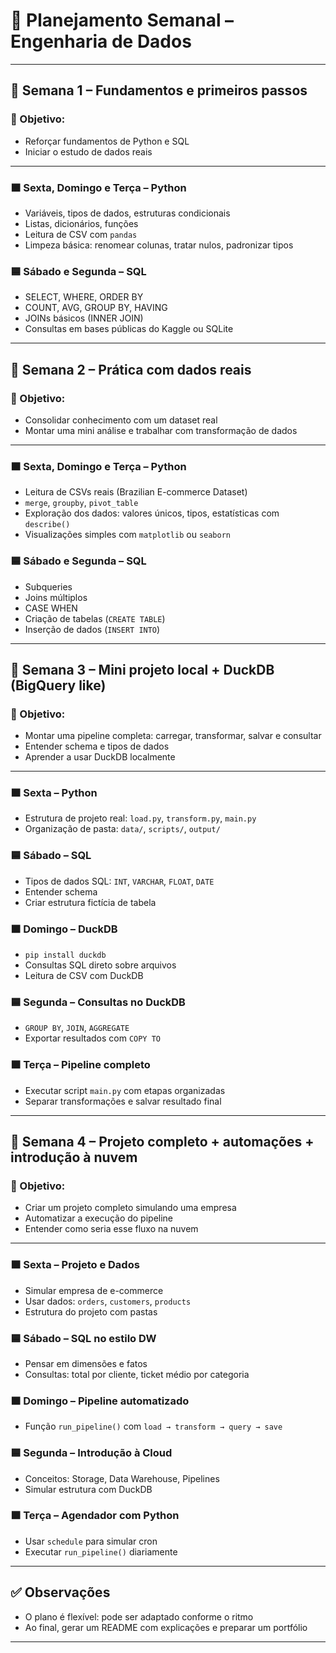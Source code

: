 
# 📘 Planejamento Semanal – Engenharia de Dados

---

## 📅 Semana 1 – Fundamentos e primeiros passos

### 🎯 Objetivo:
- Reforçar fundamentos de Python e SQL
- Iniciar o estudo de dados reais

---

### 🟧 Sexta, Domingo e Terça – Python
- Variáveis, tipos de dados, estruturas condicionais
- Listas, dicionários, funções
- Leitura de CSV com `pandas`
- Limpeza básica: renomear colunas, tratar nulos, padronizar tipos

### 🟦 Sábado e Segunda – SQL
- SELECT, WHERE, ORDER BY
- COUNT, AVG, GROUP BY, HAVING
- JOINs básicos (INNER JOIN)
- Consultas em bases públicas do Kaggle ou SQLite

---

## 📅 Semana 2 – Prática com dados reais

### 🎯 Objetivo:
- Consolidar conhecimento com um dataset real
- Montar uma mini análise e trabalhar com transformação de dados

---

### 🟧 Sexta, Domingo e Terça – Python
- Leitura de CSVs reais (Brazilian E-commerce Dataset)
- `merge`, `groupby`, `pivot_table`
- Exploração dos dados: valores únicos, tipos, estatísticas com `describe()`
- Visualizações simples com `matplotlib` ou `seaborn`

### 🟦 Sábado e Segunda – SQL
- Subqueries
- Joins múltiplos
- CASE WHEN
- Criação de tabelas (`CREATE TABLE`)
- Inserção de dados (`INSERT INTO`)

---

## 📅 Semana 3 – Mini projeto local + DuckDB (BigQuery like)

### 🎯 Objetivo:
- Montar uma pipeline completa: carregar, transformar, salvar e consultar
- Entender schema e tipos de dados
- Aprender a usar DuckDB localmente

---

### 🟧 Sexta – Python
- Estrutura de projeto real: `load.py`, `transform.py`, `main.py`
- Organização de pasta: `data/`, `scripts/`, `output/`

### 🟦 Sábado – SQL
- Tipos de dados SQL: `INT`, `VARCHAR`, `FLOAT`, `DATE`
- Entender schema
- Criar estrutura fictícia de tabela

### 🟧 Domingo – DuckDB
- `pip install duckdb`
- Consultas SQL direto sobre arquivos
- Leitura de CSV com DuckDB

### 🟦 Segunda – Consultas no DuckDB
- `GROUP BY`, `JOIN`, `AGGREGATE`
- Exportar resultados com `COPY TO`

### 🟧 Terça – Pipeline completo
- Executar script `main.py` com etapas organizadas
- Separar transformações e salvar resultado final

---

## 📅 Semana 4 – Projeto completo + automações + introdução à nuvem

### 🎯 Objetivo:
- Criar um projeto completo simulando uma empresa
- Automatizar a execução do pipeline
- Entender como seria esse fluxo na nuvem

---

### 🟧 Sexta – Projeto e Dados
- Simular empresa de e-commerce
- Usar dados: `orders`, `customers`, `products`
- Estrutura do projeto com pastas

### 🟦 Sábado – SQL no estilo DW
- Pensar em dimensões e fatos
- Consultas: total por cliente, ticket médio por categoria

### 🟧 Domingo – Pipeline automatizado
- Função `run_pipeline()` com `load → transform → query → save`

### 🟦 Segunda – Introdução à Cloud
- Conceitos: Storage, Data Warehouse, Pipelines
- Simular estrutura com DuckDB

### 🟧 Terça – Agendador com Python
- Usar `schedule` para simular cron
- Executar `run_pipeline()` diariamente

---

## ✅ Observações

- O plano é flexível: pode ser adaptado conforme o ritmo
- Ao final, gerar um README com explicações e preparar um portfólio

---

